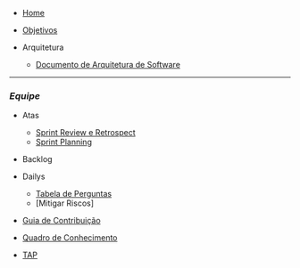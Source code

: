 - [Home](README.md)
- [Objetivos](pages/objetivo.md)


- Arquitetura
    - [Documento de Arquitetura de Software](pages/DocumentoDeArquiteturaDeSoftware.md)

----------------------------------------------------
### _**Equipe**_

- Atas
    - [Sprint Review e Retrospect](pages/atasSprintReviewERetro.md)
    - [Sprint Planning](pages/atasSprintPlanning.md)

- Backlog

- Dailys
    - [Tabela de Perguntas](pages/daily.md)
    - [Mitigar Riscos]

- [Guia de Contribuição](pages/guia.md)

- [Quadro de Conhecimento](https://docs.google.com/spreadsheets/d/1eeSjNd9G90ZPLCYiCNmlVcYRW4Fsy09LDEK4t4K-gMQ/edit#gid=1642377366)

- [TAP](pages/TAP.md)
   
